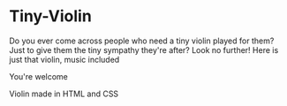 # Tiny-Violin

Do you ever come across people who need a tiny violin played for them? Just to give them the tiny sympathy they're after?
Look no further! Here is just that violin, music included

You're welcome 

Violin made in HTML and CSS
